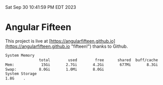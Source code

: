 Sat Sep 30 10:41:59 PM EDT 2023

# Angular Fifteen


This project is live at [https://angularfifteen.github.io](https://angularfifteen.github.io "fifteen!") thanks to Github.

```bash
System Memory
               total        used        free      shared  buff/cache   available
Mem:            15Gi       2.7Gi       4.2Gi       677Mi       8.3Gi        11Gi
Swap:          8.0Gi       1.0Mi       8.0Gi
System Storage
1.8G	.
```
